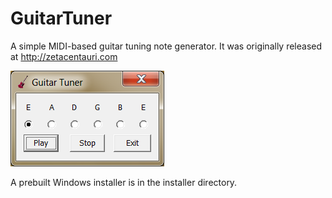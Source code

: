 # GuitarTuner

A simple MIDI-based guitar tuning note generator. It was originally released at
http://zetacentauri.com

![GuitarTuner Screenshot](https://github.com/Xangis/GuitarTuner/blob/master/images/GuitarTuner1.png)

A prebuilt Windows installer is in the installer directory.
